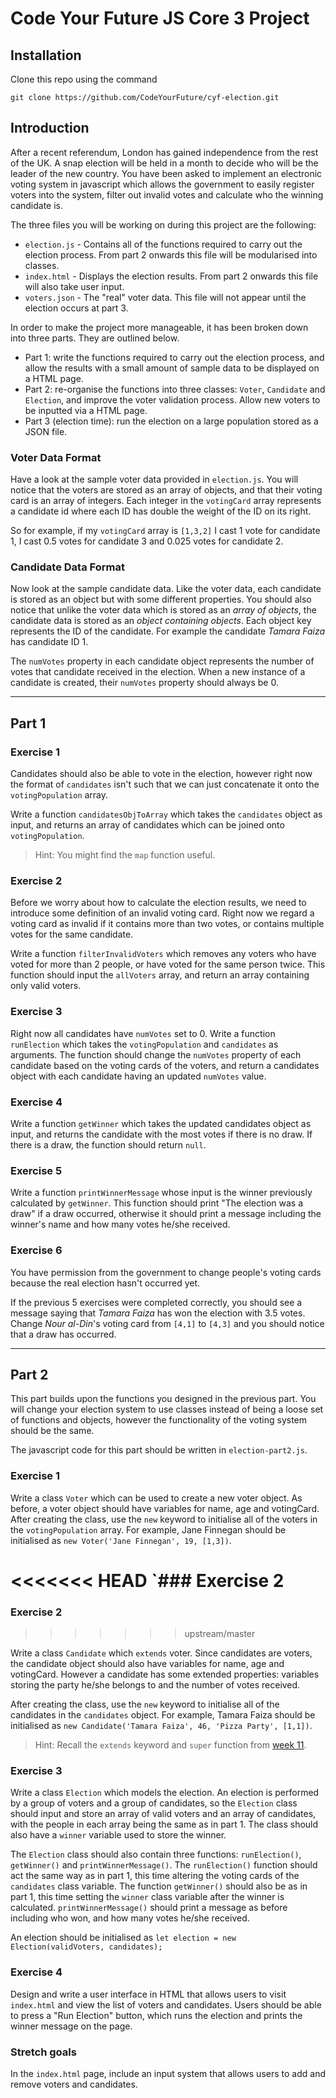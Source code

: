 # Code Your Future JS Core 3 Project

## Installation

Clone this repo using the command

`git clone https://github.com/CodeYourFuture/cyf-election.git`


## Introduction

After a recent referendum, London has gained independence from the rest of the UK. 
A snap election will be held in a month to decide who will be the leader of the new country.
You have been asked to implement an electronic voting system in javascript which allows the 
government to easily register voters into the system, filter out invalid votes and calculate who
the winning candidate is.

The three files you will be working on during this project are the following:

* `election.js` - Contains all of the functions required to carry out the election process. From part 2
onwards this file will be modularised into classes.
* `index.html` - Displays the election results. From part 2 onwards this file will also take user input.
* `voters.json` - The "real" voter data. This file will not appear until the election occurs at part 3.

In order to make the project more manageable, it has been broken down into three parts. They are outlined below.

* Part 1: write the functions required to carry out the election process, and allow the results
with a small amount of sample data to be displayed on a HTML page.
* Part 2: re-organise the functions into three classes: `Voter`, `Candidate` and `Election`, and improve
the voter validation process. Allow new voters to be inputted via a HTML page.
* Part 3 (election time): run the election on a large population stored as a JSON file.

### Voter Data Format

Have a look at the sample voter data provided in
`election.js`. You will notice that the voters are stored as an array of objects,
and that their voting card is an array of integers. Each integer in the `votingCard` array represents a
candidate id where each ID has double the weight of the ID on its right. 

So for example, if my `votingCard` array is `[1,3,2]` I cast 1 vote for candidate 1, I cast 0.5 votes for 
candidate 3 and 0.025 votes for candidate 2.

### Candidate Data Format

Now look at the sample candidate data. Like the voter data, each candidate is stored as an object
but with some different properties. You should also notice that unlike the voter data which is stored as
an *array of objects*, the candidate data is stored as an *object containing objects*. Each object
key represents the ID of the candidate. For example the candidate *Tamara Faiza* has candidate ID 1.

The `numVotes` property in each candidate object represents the number of votes that candidate received in the election.
When a new instance of a candidate is created, their `numVotes` property should always be 0.

---------------------------------------

## Part 1

### Exercise 1

Candidates should also be able to vote in the election, however right now the format of `candidates` isn't such 
that we can just concatenate it onto the `votingPopulation` array. 

Write a function `candidatesObjToArray` which takes
the `candidates` object as input, and returns an array of candidates which can be joined onto `votingPopulation`.

> Hint: You might find the `map` function useful.

### Exercise 2

Before we worry about how to calculate the election results, we need to introduce some
definition of an invalid voting card. Right now we regard a voting card as invalid if it
contains more than two votes, or contains multiple votes for the same candidate.

Write a function `filterInvalidVoters` which
removes any voters who have voted for more than 2 people, or have voted for the same person twice.
This function should input the `allVoters` array, and return an array containing only valid voters.

### Exercise 3

Right now all candidates have `numVotes` set to 0. Write a function `runElection` which takes the `votingPopulation` and
`candidates` as arguments. The function should change the `numVotes` property of each candidate based on the voting cards
of the voters, and return a candidates object with each candidate having an updated `numVotes` value.

### Exercise 4

Write a function `getWinner` which takes the updated candidates object as input, and returns the candidate with the most votes if there is no draw. If there
is a draw, the function should return `null`.

### Exercise 5

Write a function `printWinnerMessage` whose input is the winner previously calculated by `getWinner`. This function should print "The election was a draw" if a draw occurred,
otherwise it should print a message including the winner's name and how many votes he/she received.

### Exercise 6

You have permission from the government to change people's voting cards
because the real election hasn't occurred yet.


If the previous 5 exercises were completed correctly, you should see a message saying that *Tamara Faiza* has won the election with 3.5 votes. Change 
*Nour al-Din*'s voting card from `[4,1]` to `[4,3]` and you should notice that a draw has occurred. 

---------------------------------------

## Part 2

This part builds upon the functions you designed in the previous part. You will change your election system to use classes instead of being a loose
set of functions and objects, however the functionality of the voting system should be the same.

The javascript code for this part should be written in `election-part2.js`.

### Exercise 1

Write a class `Voter` which can be used to create a new voter object. As before, a voter object should have variables for name, age and votingCard.
After creating the class, use the `new` keyword to initialise all of the voters in the `votingPopulation` array. For example, Jane Finnegan should be
initialised as `new Voter('Jane Finnegan', 19, [1,3])`.

<<<<<<< HEAD
`### Exercise 2
=======

### Exercise 2
>>>>>>> upstream/master

Write a class `Candidate` which `extends` voter. Since candidates are voters, the candidate object should also have variables for name, age and votingCard.
However a candidate has some extended properties: variables storing the party he/she belongs to and the number of votes received.

After creating the class, use the `new` keyword to initialise all of the candidates in the `candidates` object. For example, Tamara Faiza should be
initialised as `new Candidate('Tamara Faiza', 46, 'Pizza Party', [1,1])`.

> Hint: Recall the `extends` keyword and `super` function from [week 11](https://codeyourfuture.github.io/syllabus-master/js-core-3/week-11/lesson.html).

### Exercise 3

Write a class `Election` which models the election. An election is performed by a group of voters and a group of candidates, so the `Election` class
should input and store an array of valid voters and an array of candidates, with the people in each array being the same as in part 1. The class should also
have a `winner` variable used to store the winner.

The `Election` class should also contain three functions: `runElection()`, `getWinner()` and `printWinnerMessage()`. The `runElection()` function should act the same way as in part 1,
this time altering the voting cards of the `candidates` class variable. The function `getWinner()` should also be as in part 1, this time setting the `winner`
class variable after the winner is calculated. `printWinnerMessage()` should print a message as before including who won, and how many votes he/she received.

An election should be initialised as `let election = new Election(validVoters, candidates);`

### Exercise 4

Design and write a user interface in HTML that allows users to visit `index.html` and view the list of voters and candidates. Users should be able to
press a "Run Election" button, which runs the election and prints the winner message on the page.

### Stretch goals

In the `index.html` page, include an input system that allows users to add and remove voters and candidates.




